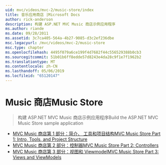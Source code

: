 ```yaml
---
uid: mvc/videos/mvc-2/music-store/index
title: 音乐应用商店 |Microsoft Docs
author: rick-anderson
description: 构建 ASP.NET MVC Music 商店示例应用程序
ms.author: riande
ms.date: 09/28/2011
ms.assetid: 3c7ca405-564a-4b27-9085-d3c2ef236dbe
msc.legacyurl: /mvc/videos/mvc-2/music-store
msc.type: chapter
ms.openlocfilehash: 4495f079a6ce199f4d7682f44c556529388b0cb3
ms.sourcegitcommit: 51b01b6ff8edde57d8243e4da28c9f1e7f1962b2
ms.translationtype: MT
ms.contentlocale: zh-CN
ms.lasthandoff: 05/06/2019
ms.locfileid: "65120147"
---
```

# <a name="music-store"></a><span data-ttu-id="7a9c3-103">Music 商店</span><span class="sxs-lookup"><span data-stu-id="7a9c3-103">Music Store</span></span>

> <span data-ttu-id="7a9c3-104">构建 ASP.NET MVC Music 商店示例应用程序</span><span class="sxs-lookup"><span data-stu-id="7a9c3-104">Build the ASP.NET MVC Music Store sample application</span></span>

- [<span data-ttu-id="7a9c3-105">MVC Music 商店第 1 部分：简介、 工具和项目结构</span><span class="sxs-lookup"><span data-stu-id="7a9c3-105">MVC Music Store Part 1: Intro, Tools, and Project Structure</span></span>](mvc-music-store-part-1-intro-tools-and-project-structure.md)
- [<span data-ttu-id="7a9c3-106">MVC Music 商店第 2 部分：控制器</span><span class="sxs-lookup"><span data-stu-id="7a9c3-106">MVC Music Store Part 2: Controllers</span></span>](mvc-music-store-part-2-controllers.md)
- [<span data-ttu-id="7a9c3-107">MVC Music 商店第 3 部分：视图和 Viewmodel</span><span class="sxs-lookup"><span data-stu-id="7a9c3-107">MVC Music Store Part 3: Views and ViewModels</span></span>](mvc-music-store-part-3-views-and-viewmodels.md)
